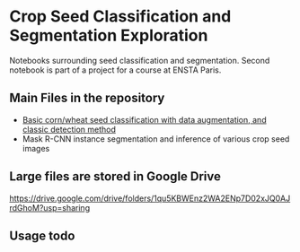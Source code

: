 # Crop Seed Classification and Segmentation Exploration

Notebooks surrounding seed classification and segmentation. Second notebook is part of a project for a course at ENSTA Paris.

## Main Files in the repository
+ [Basic corn/wheat seed classification with data augmentation, and classic detection method](https://github.com/queyrusi/cropseed/blob/main/crop_seed_classifier.ipynb)
+ Mask R-CNN instance segmentation and inference of various crop seed images

## Large files are stored in Google Drive
https://drive.google.com/drive/folders/1qu5KBWEnz2WA2ENp7D02xJQ0AJrdGhoM?usp=sharing

## Usage todo
